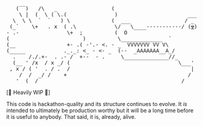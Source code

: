 <pre>
   (‾‾)   /\   _                 (
    \ |  (  \ ( \.(               )                      _____
  \  \ \  `  `   ) \             (  ___                 / _   \
 (_`    \+   . x  ( .\            \/   \____-----------/ (<a href="https://engineering.fb.com/data-infrastructure/dragon-a-distributed-graph-query-engine/" title="☢️">☢️</a>))   \_
- .-               \+  ;          (  O                           \____
(                       )          \_____________  `              \   /
(__                +- .( -'.- <. - _  VVVVVVV VV V\                 \/
(_____            ._._: <_ - <- _  (--  _AAAAAAA__A_/               |
  .    /./.+-  . .- /  +--  - .     \______________//_              \_______
  (__ ' /x  / x _/ (                                  \___'          \     /
 , x / ( '  . / .  /                                      |           \   /
    /  /  _/ /    +                                      /              \/
   '  (__/                                             /                  \
</pre>

[🚧 Heavily WIP 🚧]

This code is hackathon-quality and its structure continues to evolve. It *is* intended to ultimately be production worthy but it will be a long time before it is useful to anybody. That said, it is, already, alive.
